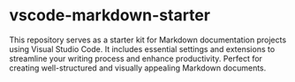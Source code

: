 # vscode-markdown-starter
This repository serves as a starter kit for Markdown documentation projects using Visual Studio Code. It includes essential settings and extensions to streamline your writing process and enhance productivity. Perfect for creating well-structured and visually appealing Markdown documents.
